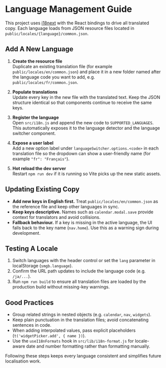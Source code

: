 ﻿# Language Management Guide

This project uses [i18next](https://www.i18next.com/) with the React bindings to drive all translated copy. Each language loads from JSON resource files located in `public/locales/{language}/common.json`.

## Add A New Language

1. **Create the resource file**  
   Duplicate an existing translation file (for example `public/locales/en/common.json`) and place it in a new folder named after the language code you want to add, e.g. `public/locales/fr/common.json`.

2. **Populate translations**  
   Update every key in the new file with the translated text. Keep the JSON structure identical so that components continue to receive the same keys.

3. **Register the language**  
   Open `src/i18n.js` and append the new code to `SUPPORTED_LANGUAGES`. This automatically exposes it to the language detector and the language switcher component.

4. **Expose a user label**  
   Add a new option label under `languageSwitcher.options.<code>` in each translation file so the dropdown can show a user-friendly name (for example `"fr": "Français"`).

5. **Hot reload the dev server**  
   Restart `npm run dev` if it is running so Vite picks up the new static assets.

## Updating Existing Copy

- **Add new keys in English first.** Treat `public/locales/en/common.json` as the reference file and keep other languages in sync.  
- **Keep keys descriptive.** Names such as `calendar.modal.save` provide context for translators and avoid collisions.  
- **Fallback behaviour.** If a key is missing in the active language, the UI falls back to the key name (`nav.home`). Use this as a warning sign during development.

## Testing A Locale

1. Switch languages with the header control or set the `lang` parameter in localStorage (`smgb.language`).
2. Confirm the URL path updates to include the language code (e.g. `/ja/...`).
3. Run `npm run build` to ensure all translation files are loaded by the production build without missing-key warnings.

## Good Practices

- Group related strings in nested objects (e.g. `calendar`, `nav`, `widgets`).
- Keep plain punctuation in the translation files; avoid concatenating sentences in code.
- When adding interpolated values, pass explicit placeholders (`t('widgetPicker.add', { name })`).
- Use the `useI18nFormats` hook in `src/lib/i18n-format.js` for locale-aware date and number formatting rather than formatting manually.

Following these steps keeps every language consistent and simplifies future localisation work.
